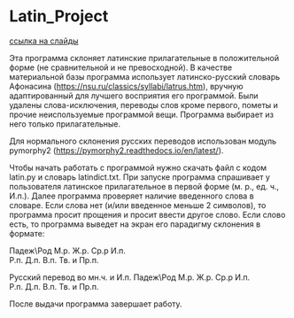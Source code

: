 # Latin_Project
[ссылка на слайды](Presi_Latin.pdf)

Эта программа склоняет латинские прилагательные в положительной форме (не сравнительной и не превосходной).
В качестве материальной базы программа использует латинско-русский словарь Афонасина (https://nsu.ru/classics/syllabi/latrus.htm), вручную адаптированный для лучшего восприятия его программой. Были удалены слова-исключения, переводы слов кроме первого, пометы и прочие неиспользуемые программой вещи.
Программа выбирает из него только прилагательные.

Для нормального склонения русских переводов использован модуль pymorphy2 (https://pymorphy2.readthedocs.io/en/latest/).

Чтобы начать работать с программой нужно скачать файл с кодом latin.py и словарь latindict.txt.
При запуске программа спрашивает у пользователя латинское прилагательное в первой форме (м. р., ед. ч., И.п.).
Далее программа проверяет наличие введенного слова в словаре. Если слова нет (и/или введенное меньше 2 символов), то программа просит прощения и просит ввести другое слово. 
Если слово есть, то программа выведет на экран его парадигму склонения в формате: 

Падеж\Род      М.р.   Ж.р.   Ср.р
И.п.            
Р.п.
Д.п.
В.п.
Тв. и Пр.п.


Русский перевод во мн.ч. и И.п.
Падеж\Род      М.р.   Ж.р.   Ср.р
И.п.            
Р.п.
Д.п.
В.п.
Тв. и Пр.п.

После выдачи программа завершает работу.

















